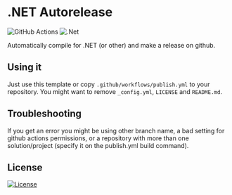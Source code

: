 # .NET Autorelease
![GitHub Actions](https://img.shields.io/badge/github%20actions-%232671E5.svg?style=for-the-badge&logo=githubactions&logoColor=white)
![.Net](https://img.shields.io/badge/.NET-5C2D91?style=for-the-badge&logo=.net&logoColor=white)

 Automatically compile for .NET (or other) and make a release on github.
## Using it
 Just use this template or copy ‎`.github/workflows/publish.yml` to your repository. You might want to remove `_config.yml`, `LICENSE` and `README.md`.
## Troubleshooting
 If you get an error you might be using other branch name, a bad setting for github actions permissions, or a repository with more than one solution/project (specify it on the publish.yml build command).
## License
 [![License](https://img.shields.io/github/license/jgc777/.NET-Autorelease?style=for-the-badge)](./LICENSE)
